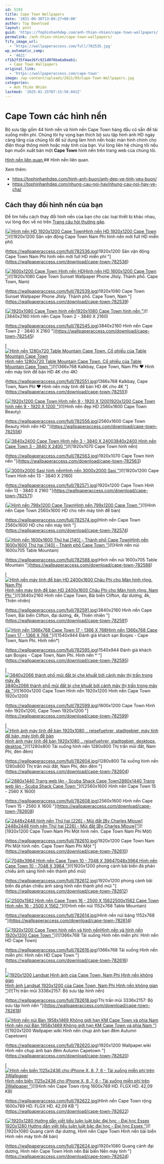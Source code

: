 ```yaml
---
id: 5193
title: Cape Town Wallpapers
date: '2021-09-30T13:09:27+00:00'
author: Top Download
layout: post
guid: 'https://Tophinhanhdep.com/anh-thien-nhien/cape-town-wallpapers/'
permalink: /anh-thien-nhien/cape-town-wallpapers/
fifu_image_url:
  - 'https://wallpaperaccess.com/full/782535.jpg'
wp_automatic_camp:
  - '4621'
cf1b2f35f4ae26fc921d076ba6a0aab1:
  - Cape Town Wallpapers
original_link:
  - 'https://wallpaperaccess.com/cape-town'
image: /wp-content/uploads/2021/09/Cape-Town-Wallpapers.jpg
categories:
  - Ảnh Thiên Nhiên
lastmod: '2025-01-25T07:15:50.041Z'
---
```

# Cape Town các hình nền

Bộ sưu tập gồm 44 hình nền và hình nền Cape Town hàng đầu có sẵn để tải xuống miễn phí. Chúng tôi hy vọng bạn thích bộ sưu tập hình ảnh HD ngày càng tăng của chúng tôi để sử dụng làm hình nền hoặc màn hình chính cho điện thoại thông minh hoặc máy tính của bạn. Vui lòng liên hệ chúng tôi nếu bạn muốn xuất bản một **Cape Town** hình nền trên trang web của chúng tôi.

[Hình nền liên quan ](#related) ## Hình nền liên quan.

   
 Xem thêm:

   
- <https://tophinhanhdep.com/hinh-anh-buon/anh-dep-ve-tinh-yeu-buon/>
- <https://tophinhanhdep.com/nhung-cau-noi-hay/nhung-cau-noi-hay-ve-cha/>

## Cách thay đổi hình nền của bạn

Để tìm hiểu cách thay đổi hình nền của bạn cho các loại thiết bị khác nhau, vui lòng đọc về nó trên [Trang câu hỏi thường gặp](https://tophinhanhdep.com/faq/).

  
[[![Hình nền HD 1920x1200 Cape Town](https://wallpaperaccess.com/full/782535.jpg)Hình nền HD 1920x1200 Cape Town "](https://wallpaperaccess.com/download/cape-town-782535)](![1920x1200 Sân vận động Cape Town Nam Phi hình nền mới full HD miễn phí)

(https://wallpaperaccess.com/full/782536.jpg)1920x1200 Sân vận động Cape Town Nam Phi hình nền mới full HD miễn phí "](https://wallpaperaccess.com/download/cape-town-782536)

[[![1600x1200 Cape Town Hình nền HD](https://wallpaperaccess.com/full/782537.jpg)Hình nền HD 1600x1200 Cape Town "](https://wallpaperaccess.com/download/cape-town-782537)](![1920x1080 Cape Town Sunset Wallpaper Phone Jllsly.  Thành phố.  Cape Town, Nam)

(https://wallpaperaccess.com/full/782539.jpg)1920x1080 Cape Town Sunset Wallpaper Phone Jllsly. Thành phố. Cape Town, Nam "](https://wallpaperaccess.com/download/cape-town-782539)

[[![1920x1080 Cape Town hình nền](https://wallpaperaccess.com/full/782540.jpg)1920x1080 Cape Town hình nền "](https://wallpaperaccess.com/download/cape-town-782540)](![3840x2160 Hình nền Cape Town 2 - 3840 X 2160)

(https://wallpaperaccess.com/full/782545.jpg)3840x2160 Hình nền Cape Town 2 - 3840 X 2160 "](https://wallpaperaccess.com/download/cape-town-782545)

[[![Hình nền 1280x720 Table Mountain Cape Town.  Cổ phiếu của Table Mountain Cape Town](https://wallpaperaccess.com/full/782547.jpg)Hình nền 1280x720 Table Mountain Cape Town. Cổ phiếu của Table Mountain Cape Town "](https://wallpaperaccess.com/download/cape-town-782547)](![1366x768 Kalkbay, Cape Town, Nam Phi ❤ Hình nền máy tính để bàn HD 4K cho 4K)

(https://wallpaperaccess.com/full/782551.jpg)1366x768 Kalkbay, Cape Town, Nam Phi ❤ Hình nền máy tính để bàn HD 4K cho 4K "](https://wallpaperaccess.com/download/cape-town-782551)

[[![1920x1200 Cape Town Hình nền 9 - 1920 X 1200](https://wallpaperaccess.com/full/782554.jpg)1920x1200 Cape Town hình nền 9 - 1920 X 1200 "](https://wallpaperaccess.com/download/cape-town-782554)](![Hình nền đẹp HD 2560x1600 Cape Town Beauty)

(https://wallpaperaccess.com/full/782556.jpg)2560x1600 Cape Town Beauty Hình nền HD "](https://wallpaperaccess.com/download/cape-town-782556)

[[![3840x2400 Cape Town Hình nền 3 - 3840 X 2400](https://wallpaperaccess.com/full/782558.jpg)3840x2400 Hình nền Cape Town 3 - 3840 X 2400 "](https://wallpaperaccess.com/download/cape-town-782558)](![1920x1070 Cape Town hình nền)

(https://wallpaperaccess.com/full/782563.jpg)1920x1070 Cape Town hình nền "](https://wallpaperaccess.com/download/cape-town-782563)

[[![3000x2000 Sasi hình nền](https://wallpaperaccess.com/full/782566.jpg)Hình nền 3000x2000 Sasi "](https://wallpaperaccess.com/download/cape-town-782566)](![1920x1200 Cape Town Hình nền 13 - 3840 X 2160)

(https://wallpaperaccess.com/full/782571.jpg)1920x1200 Cape Town Hình nền 13 - 3840 X 2160 "](https://wallpaperaccess.com/download/cape-town-782571)

[[![Hình nền 799x1200 Cape Town](https://wallpaperaccess.com/full/782572.jpg)Hình nền 799x1200 Cape Town "](https://wallpaperaccess.com/download/cape-town-782572)](![Hình nền Cape Town 2560x1600 HD cho nền máy tính để bàn)

(https://wallpaperaccess.com/full/782574.jpg)Hình nền Cape Town 2560x1600 HD cho nền máy tính "](https://wallpaperaccess.com/download/cape-town-782574)

[[![Hình nền 1600x1600 Thứ hai [140] - Thành phố Cape Town](https://wallpaperaccess.com/full/782577.jpg)Hình nền 1600x1600 Thứ hai \[140\] - Thành phố Cape Town "](https://wallpaperaccess.com/download/cape-town-782577)](![Hình nền núi 1600x705 Table Mountain)

(https://wallpaperaccess.com/full/782588.jpg)Hình nền núi 1600x705 Table Mountain "](https://wallpaperaccess.com/download/cape-town-782588)

[[![Hình nền máy tính để bàn HD 2400x1600 Châu Phi cho Màn hình rộng.  Nam Phi](https://wallpaperaccess.com/full/782589.jpg)Hình nền máy tính để bàn HD 2400x1600 Châu Phi cho Màn hình rộng. Nam Phi "](https://wallpaperaccess.com/download/cape-town-782589)](![3840x2160 Hình nền Cape Town, Bãi biển Clifton, đại dương, 4k, Thiên nhiên)

(https://wallpaperaccess.com/full/782591.jpg)3840x2160 Hình nền Cape Town, Bãi biển Clifton, đại dương, 4k, Thiên nhiên "](https://wallpaperaccess.com/download/cape-town-782591)

[[![Hình nền 1366x768 Cape Town 17 - 1366 X 768](https://wallpaperaccess.com/full/782594.jpg)Hình nền 1366x768 Cape Town 17 - 1366 X 768 "](https://wallpaperaccess.com/download/cape-town-782594)](![1540x944 Đánh giá khách sạn Bosjes - Cape Town, Nam Phi.  Hình nền*)

(https://wallpaperaccess.com/full/782595.jpg)1540x944 Đánh giá khách sạn Bosjes - Cape Town, Nam Phi. Hình nền \* "](https://wallpaperaccess.com/download/cape-town-782595)

[[![3840x2066 thành phố mũi đất bị che khuất bởi cảnh mây thị trấn trong mây 4k](https://wallpaperaccess.com/full/782598.jpg)3840x2066 thành phố mũi đất bị che khuất bởi cảnh mây thị trấn trong mây 4k "](https://wallpaperaccess.com/download/cape-town-782598)](![1600x1200 Cape Town Hình nền 1920x1200 Hình nền Cape Town 1920x1200)

(https://wallpaperaccess.com/full/782599.jpg)1600x1200 Cape Town Hình nền 1920x1200, Cape Town 1920x1200 "](https://wallpaperaccess.com/download/cape-town-782599)

[[![Hình ảnh máy tính để bàn 1920x1080 .. reisefuehrer, stadtgebiet, máy tính để bàn, máy tính để bàn](https://wallpaperaccess.com/full/782603.jpg)Hình ảnh máy tính để bàn 1920x1080 .. reisefuehrer, stadtgebiet, desktops, desktop "](https://wallpaperaccess.com/download/cape-town-782603)](![1280x800 Tải xuống hình nền 1280x800 Thị trấn mũi đất, Nam Phi, đèn đêm)

(https://wallpaperaccess.com/full/782604.jpg)1280x800 Tải xuống hình nền 1280x800 Thị trấn mũi đất, Nam Phi, đèn đêm "](https://wallpaperaccess.com/download/cape-town-782604)

[[![2880x1440 Trang web lặn - Scuba Shack Cape Town](https://wallpaperaccess.com/full/782607.jpg)2880x1440 Trang web lặn - Scuba Shack Cape Town "](https://wallpaperaccess.com/download/cape-town-782607)](![2560x1600 Hình nền Cape Town 15 - 2560 X 1600)

(https://wallpaperaccess.com/full/782608.jpg)2560x1600 Hình nền Cape Town 15 - 2560 X 1600 "](https://wallpaperaccess.com/download/cape-town-782608)

[[![2448x2448 hình nền Thứ hai [226] - Mũi đất [By Charles Mlouw]](https://wallpaperaccess.com/full/782609.jpg)2448x2448 hình nền Thứ hai \[226\] - Mũi đất \[By Charles Mlouw\]"](https://wallpaperaccess.com/download/cape-town-782609)](![1920x1200 Cape Town Nam Phi Một hình nền.  Cape Town Nam Phi Một)

(https://wallpaperaccess.com/full/782610.jpg)1920x1200 Cape Town Nam Phi Một hình nền. Cape Town Nam Phi Một "](https://wallpaperaccess.com/download/cape-town-782610)

[[![7048x3964 Hình nền Cape Town 10 - 7048 X 3964](https://wallpaperaccess.com/full/782611.jpg)7048x3964 Hình nền Cape Town 10 - 7048 X 3964 "](https://wallpaperaccess.com/download/cape-town-782611)](![1920x1200 phong cảnh bãi biển đá phản chiếu ánh sáng hình nền thành phố mũi)

(https://wallpaperaccess.com/full/782612.jpg)1920x1200 phong cảnh bãi biển đá phản chiếu ánh sáng hình nền thành phố mũi "](https://wallpaperaccess.com/download/cape-town-782612)

[[![2500x1562 Hình nền Cape Town 16 - 2500 X 1562](https://wallpaperaccess.com/full/782613.jpg)2500x1562 Cape Town Hình nền 16 - 2500 X 1562 "](https://wallpaperaccess.com/download/cape-town-782613)](![Hình nền núi 1152x768 Table Mountain)

(https://wallpaperaccess.com/full/782614.jpg)Hình nền núi bảng 1152x768 "](https://wallpaperaccess.com/download/cape-town-782614)

[[![1920x1200 Cape Town hình nền và hình nền](https://wallpaperaccess.com/full/782615.jpg)Hình nền và hình nền 1920x1200 Cape Town "](https://wallpaperaccess.com/download/cape-town-782615)](![1366x768 Tải xuống Hình nền miễn phí: Hình nền HD Cape Town)

(https://wallpaperaccess.com/full/782616.jpg)1366x768 Tải xuống Hình nền miễn phí: Hình nền HD Cape Town "](https://wallpaperaccess.com/download/cape-town-782616)

[[![1920x1200 Landsat Hình ảnh của Cape Town, Nam Phi Hình nền không gian](https://wallpaperaccess.com/full/782617.jpg)Hình ảnh Landsat 1920x1200 của Cape Town, Nam Phi Hình nền không gian "](https://wallpaperaccess.com/download/cape-town-782617)](![Thị trấn mũi 3336x2157: Bộ sưu tập hình nền)

(https://wallpaperaccess.com/full/782618.jpg)Thị trấn mũi 3336x2157: Bộ sưu tập hình nền "](https://wallpaperaccess.com/download/cape-town-782618)

[[![Hình nền núi Bàn 1958x1469 Không giới hạn KM Cape Town và phía Nam](https://wallpaperaccess.com/full/782619.jpg)Hình nền núi Bàn 1958x1469 Không giới hạn KM Cape Town và phía Nam "](https://wallpaperaccess.com/download/cape-town-782619)](![1920x1200 Wallpaper.wiki Hình nền chụp ảnh ban đêm Autumn Capetown)

(https://wallpaperaccess.com/full/782620.jpg)1920x1200 Wallpaper.wiki Hình nền chụp ảnh ban đêm Autumn Capetown "](https://wallpaperaccess.com/download/cape-town-782620)

[[![Hình nền biển 1125x2436 cho iPhone X, 8, 7, 6 - Tải xuống miễn phí trên 3Wallpaper](https://wallpaperaccess.com/full/782621.jpg)Hình nền biển 1125x2436 cho iPhone X, 8, 7, 6 - Tải xuống miễn phí trên 3Wallpaper "](https://wallpaperaccess.com/download/cape-town-782621)](![Hình nền Cape Town rộng 1600x789 HD.  FLGX HD.  42,09 KB)

(https://wallpaperaccess.com/full/782622.jpg)Hình nền Cape Town rộng 1600x789 HD. FLGX HD. 42,09 KB "](https://wallpaperaccess.com/download/cape-town-782622)

[[![1920x1280 Hướng dẫn viết tiểu luận luật bậc đại học - Đại học Essex](https://wallpaperaccess.com/full/782623.jpg)1920x1280 Hướng dẫn viết tiểu luận luật bậc đại học - Đại học Essex "](https://wallpaperaccess.com/download/cape-town-782623)](![1920x1080 Quang cảnh đại dương, Hình nền Cape Town Hình nền bãi biển Hình nền máy tính để bàn)

(https://wallpaperaccess.com/full/782624.jpg)1920x1080 Quang cảnh đại dương, Hình nền Cape Town Hình nền Bãi biển Nền máy tính "](https://wallpaperaccess.com/download/cape-town-782624)
